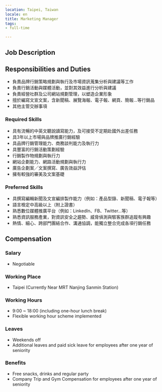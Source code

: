 ```yaml
---
location: Taipei, Taiwan
locale: en
title: Marketing Manager
tags:
- full-time

---
```

## **Job Description**
## Responsibilities and Duties
* 負責品牌行銷策略規劃與執行及市場資訊蒐集分析與建議等工作
* 負責行銷活動與媒體活動，並對其效益進行分析與建議
* 負責經營社群及公司網站規劃管理，以塑造企業形象
* 擅於編寫文宣文案，含新聞稿、展覽海報、電子報、網頁、簡報…等行銷品
* 其他主管交辦事項

### Required Skills
* 具有流暢的中英文聽說讀寫能力，及可接受不定期赴國外出差任務
* 具3年以上市場與品牌推廣行銷經驗
* 具品牌行銷管理能力、商務談判能力及執行力
* 具豐富的行銷活動策劃經驗
* 行銷製作物規劃與執行力
* 網站企劃能力、網路活動規劃與執行力
* 廣告企劃案╱文案撰寫、廣告效益評估
* 擁有較強的審美及文案基礎

### Preferred Skills
* 具撰寫編輯新聞及文宣編排製作能力（例如：產品型錄、新聞稿、電子報等）
* 語言檢定中高級以上（附上證書）
* 熟悉數位媒體推廣平台（例如：LinkedIn、FB、Twitter…等）
* 熟悉資訊服務產業，對資訊安全之趨勢、威脅偵測與駭客族群追蹤有興趣
* 熱情、細心、跨部門團結合作、溝通協調，能獨立整合完成各項行銷任務

## Compensation

### Salary
* Negotiable

### Working Place
* Taipei (Currently Near MRT Nanjing Sanmin Station)

### Working Hours
* 9:00 ~ 18:00 (including one-hour lunch break)
* Flexible working hour scheme implemented

### Leaves
* Weekends off
* Additional leaves and paid sick leave for employees after one year of seniority

### Benefits
* Free snacks, drinks and regular party
* Company Trip and Gym Compensation for employees after one year of seniority